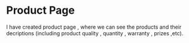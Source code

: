 # Product Page

I have created product page , where we can see the products and their decriptions (including product quality , quantity , warranty , prizes ,etc).
